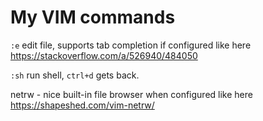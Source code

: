 # My VIM commands

`:e` edit file, supports tab completion if configured like here https://stackoverflow.com/a/526940/484050

`:sh` run shell, `ctrl+d` gets back.

netrw - nice built-in file browser when configured like here https://shapeshed.com/vim-netrw/


